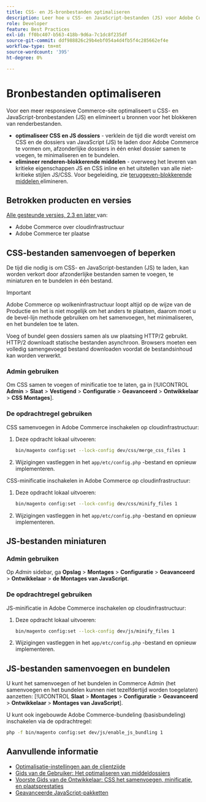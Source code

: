 ```yaml
---
title: CSS- en JS-bronbestanden optimaliseren
description: Leer hoe u CSS- en JavaScript-bestanden (JS) voor Adobe Commerce-projecten kunt samenvoegen en miniaturen via Beheer of de opdrachtregel.
role: Developer
feature: Best Practices
exl-id: ff0bc407-b563-418b-9d6a-7c1dc8f235df
source-git-commit: ddf988826c29b4ebf054a4d4fb5f4c285662ef4e
workflow-type: tm+mt
source-wordcount: '395'
ht-degree: 0%

---
```


# Bronbestanden optimaliseren

Voor een meer responsieve Commerce-site optimaliseert u CSS- en JavaScript-bronbestanden (JS) en elimineert u bronnen voor het blokkeren van renderbestanden.

- **optimaliseer CSS en JS dossiers** - verklein de tijd die wordt vereist om CSS en de dossiers van JavaScript (JS) te laden door Adobe Commerce te vormen om, afzonderlijke dossiers in één enkel dossier samen te voegen, te minimaliseren en te bundelen.
- **elimineer renderen-blokkerende middelen** - overweeg het leveren van kritieke eigenschappen JS en CSS inline en het uitstellen van alle niet-kritieke stijlen JS/CSS. Voor begeleiding, zie [ teruggeven-blokkerende middelen ](https://web.dev/render-blocking-resources/) elimineren.

## Betrokken producten en versies

[ Alle gesteunde versies, 2.3 en later ](../../../release/versions.md) van:

- Adobe Commerce over cloudinfrastructuur
- Adobe Commerce ter plaatse

## CSS-bestanden samenvoegen of beperken

De tijd die nodig is om CSS- en JavaScript-bestanden (JS) te laden, kan worden verkort door afzonderlijke bestanden samen te voegen, te miniaturen en te bundelen in één bestand.

>[!IMPORTANT]
>
>Adobe Commerce op wolkeninfrastructuur loopt altijd op de wijze van de Productie en het is niet mogelijk om het anders te plaatsen, daarom moet u de bevel-lijn methode gebruiken om het samenvoegen, het minimaliseren, en het bundelen toe te laten.

Voeg of bundel geen dossiers samen als uw plaatsing HTTP/2 gebruikt. HTTP/2 downloadt statische bestanden asynchroon. Browsers moeten een volledig samengevoegd bestand downloaden voordat de bestandsinhoud kan worden verwerkt.

### Admin gebruiken

Om CSS samen te voegen of minificatie toe te laten, ga in [!UICONTROL **Admin** > **Slaat** > **Vestigend** > **Configuratie** > **Geavanceerd** > **Ontwikkelaar** > **CSS Montages**].

### De opdrachtregel gebruiken

CSS samenvoegen in Adobe Commerce inschakelen op cloudinfrastructuur:

1. Deze opdracht lokaal uitvoeren:

   ```bash
   bin/magento config:set --lock-config dev/css/merge_css_files 1
   ```

1. Wijzigingen vastleggen in het `app/etc/config.php` -bestand en opnieuw implementeren.

CSS-minificatie inschakelen in Adobe Commerce op cloudinfrastructuur:

1. Deze opdracht lokaal uitvoeren:

   ```bash
   bin/magento config:set --lock-config dev/css/minify_files 1
   ```

1. Wijzigingen vastleggen in het `app/etc/config.php` -bestand en opnieuw implementeren.

## JS-bestanden miniaturen

### Admin gebruiken

Op *Admin* sidebar, ga **Opslag** > **Montages** > **Configuratie** > **Geavanceerd** > **Ontwikkelaar** > **de Montages van JavaScript**.

### De opdrachtregel gebruiken

JS-minificatie in Adobe Commerce inschakelen op cloudinfrastructuur:

1. Deze opdracht lokaal uitvoeren:

   ```bash
   bin/magento config:set --lock-config dev/js/minify_files 1
   ```

1. Wijzigingen vastleggen in het `app/etc/config.php` -bestand en opnieuw implementeren.

## JS-bestanden samenvoegen en bundelen

U kunt het samenvoegen of het bundelen in Commerce Admin (het samenvoegen en het bundelen kunnen niet tezelfdertijd worden toegelaten) aanzetten: [!UICONTROL **Slaat** > **Montages** > **Configuratie** > **Geavanceerd** > **Ontwikkelaar** > **Montages van JavaScript**].

U kunt ook ingebouwde Adobe Commerce-bundeling (basisbundeling) inschakelen via de opdrachtregel:

```bash
php -f bin/magento config:set dev/js/enable_js_bundling 1
```

## Aanvullende informatie

- [Optimalisatie-instellingen aan de clientzijde](../../../performance/configuration.md#client-side-optimization-settings)
- [ Gids van de Gebruiker: Het optimaliseren van middeldossiers ](https://docs.magento.com/user-guide/system/file-optimization.html)
- [ Voorste Gids van de Ontwikkelaar: CSS het samenvoegen, minificatie, en plaatsprestaties ](https://developer.adobe.com/commerce/frontend-core/guide/css/#css-merging-minification-and-performance)
- [Geavanceerde JavaScript-pakketten](../../../performance/advanced-js-bundling.md)
